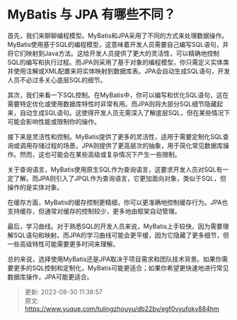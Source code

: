 # MyBatis 与 JPA 有哪些不同？

首先，我们来聊聊编程模型。MyBatis和JPA采用了不同的方式来处理数据操作。MyBatis使用基于SQL的编程模型，这意味着开发人员需要自己编写SQL语句，并将它们映射到Java方法。这给开发人员提供了更大的灵活性，可以精确地控制SQL的编写和执行过程。而JPA则采用了基于对象的编程模型，你只需定义实体类并使用注解或XML配置来将实体映射到数据库表。JPA会自动生成SQL语句，开发人员不必过多关心底层SQL的细节。



其次，我们来看一下SQL控制。在MyBatis中，你可以编写和优化SQL语句，这在需要特定优化或使用数据库特性时非常有用。而JPA则将大部分SQL细节隐藏起来，自动生成SQL语句。这使得开发人员无需深入了解底层SQL，但在某些情况下可能会影响性能或限制你的操作。



接下来是灵活性和控制。MyBatis提供了更多的灵活性，适用于需要定制化SQL查询或调用存储过程的场景。JPA则提供了更高层次的抽象，用于简化常见数据库操作。然而，这也可能会在某些高级或复杂情况下产生一些限制。



关于查询语言，MyBatis使用原生SQL作为查询语言，这要求开发人员对SQL有一定了解。而JPA则引入了JPQL作为查询语言，它更加面向对象，类似于SQL，但操作的是实体对象。



在缓存方面，MyBatis的缓存控制更精细，你可以更准确地控制缓存行为。JPA也支持缓存，但通常对缓存的控制较少，更多地由框架自动管理。



最后，学习曲线。对于熟悉SQL的开发人员来说，MyBatis上手较快，因为需要理解SQL语句和映射。而JPA的学习曲线可能会更平缓，因为它隐藏了更多细节，但一些高级特性可能需要更多时间来理解。



总的来说，选择使用MyBatis还是JPA取决于项目需求和团队技术背景。如果你需要更多的SQL控制和定制化，MyBatis可能更适合；如果你希望更快速地进行常见数据库操作，JPA可能更适合。



> 更新: 2023-08-30 11:38:57  
> 原文: <https://www.yuque.com/tulingzhouyu/db22bv/egf0vyufokv884hm>